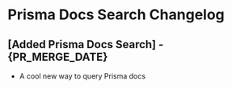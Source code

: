 # Prisma Docs Search Changelog

## [Added Prisma Docs Search] - {PR_MERGE_DATE}

- A cool new way to query Prisma docs
